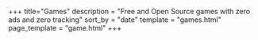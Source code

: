 +++
title="Games"
description = "Free and Open Source games with zero ads and zero tracking"
sort_by = "date"
template = "games.html"
page_template = "game.html"
+++
